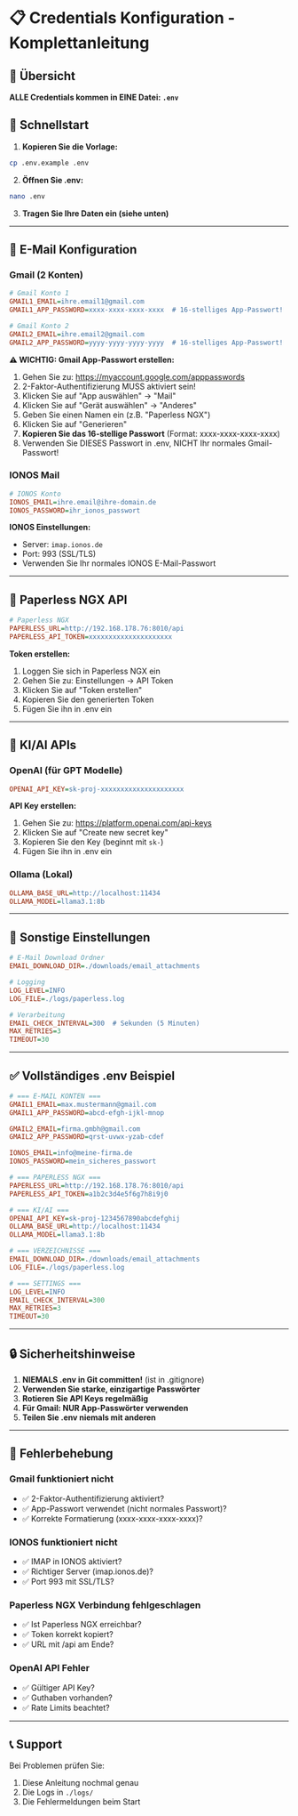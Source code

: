 # 📋 Credentials Konfiguration - Komplettanleitung

## 🎯 Übersicht
**ALLE Credentials kommen in EINE Datei: `.env`**

## 🚀 Schnellstart

1. **Kopieren Sie die Vorlage:**
```bash
cp .env.example .env
```

2. **Öffnen Sie .env:**
```bash
nano .env
```

3. **Tragen Sie Ihre Daten ein (siehe unten)**

---

## 📧 E-Mail Konfiguration

### Gmail (2 Konten)
```ini
# Gmail Konto 1
GMAIL1_EMAIL=ihre.email1@gmail.com
GMAIL1_APP_PASSWORD=xxxx-xxxx-xxxx-xxxx  # 16-stelliges App-Passwort!

# Gmail Konto 2
GMAIL2_EMAIL=ihre.email2@gmail.com
GMAIL2_APP_PASSWORD=yyyy-yyyy-yyyy-yyyy  # 16-stelliges App-Passwort!
```

**⚠️ WICHTIG: Gmail App-Passwort erstellen:**
1. Gehen Sie zu: https://myaccount.google.com/apppasswords
2. 2-Faktor-Authentifizierung MUSS aktiviert sein!
3. Klicken Sie auf "App auswählen" → "Mail"
4. Klicken Sie auf "Gerät auswählen" → "Anderes"
5. Geben Sie einen Namen ein (z.B. "Paperless NGX")
6. Klicken Sie auf "Generieren"
7. **Kopieren Sie das 16-stellige Passwort** (Format: xxxx-xxxx-xxxx-xxxx)
8. Verwenden Sie DIESES Passwort in .env, NICHT Ihr normales Gmail-Passwort!

### IONOS Mail
```ini
# IONOS Konto
IONOS_EMAIL=ihre.email@ihre-domain.de
IONOS_PASSWORD=ihr_ionos_passwort
```

**IONOS Einstellungen:**
- Server: `imap.ionos.de`
- Port: 993 (SSL/TLS)
- Verwenden Sie Ihr normales IONOS E-Mail-Passwort

---

## 📄 Paperless NGX API

```ini
# Paperless NGX
PAPERLESS_URL=http://192.168.178.76:8010/api
PAPERLESS_API_TOKEN=xxxxxxxxxxxxxxxxxxxxx
```

**Token erstellen:**
1. Loggen Sie sich in Paperless NGX ein
2. Gehen Sie zu: Einstellungen → API Token
3. Klicken Sie auf "Token erstellen"
4. Kopieren Sie den generierten Token
5. Fügen Sie ihn in .env ein

---

## 🤖 KI/AI APIs

### OpenAI (für GPT Modelle)
```ini
OPENAI_API_KEY=sk-proj-xxxxxxxxxxxxxxxxxxxxx
```

**API Key erstellen:**
1. Gehen Sie zu: https://platform.openai.com/api-keys
2. Klicken Sie auf "Create new secret key"
3. Kopieren Sie den Key (beginnt mit `sk-`)
4. Fügen Sie ihn in .env ein

### Ollama (Lokal)
```ini
OLLAMA_BASE_URL=http://localhost:11434
OLLAMA_MODEL=llama3.1:8b
```

---

## 📁 Sonstige Einstellungen

```ini
# E-Mail Download Ordner
EMAIL_DOWNLOAD_DIR=./downloads/email_attachments

# Logging
LOG_LEVEL=INFO
LOG_FILE=./logs/paperless.log

# Verarbeitung
EMAIL_CHECK_INTERVAL=300  # Sekunden (5 Minuten)
MAX_RETRIES=3
TIMEOUT=30
```

---

## ✅ Vollständiges .env Beispiel

```ini
# === E-MAIL KONTEN ===
GMAIL1_EMAIL=max.mustermann@gmail.com
GMAIL1_APP_PASSWORD=abcd-efgh-ijkl-mnop

GMAIL2_EMAIL=firma.gmbh@gmail.com
GMAIL2_APP_PASSWORD=qrst-uvwx-yzab-cdef

IONOS_EMAIL=info@meine-firma.de
IONOS_PASSWORD=mein_sicheres_passwort

# === PAPERLESS NGX ===
PAPERLESS_URL=http://192.168.178.76:8010/api
PAPERLESS_API_TOKEN=a1b2c3d4e5f6g7h8i9j0

# === KI/AI ===
OPENAI_API_KEY=sk-proj-1234567890abcdefghij
OLLAMA_BASE_URL=http://localhost:11434
OLLAMA_MODEL=llama3.1:8b

# === VERZEICHNISSE ===
EMAIL_DOWNLOAD_DIR=./downloads/email_attachments
LOG_FILE=./logs/paperless.log

# === SETTINGS ===
LOG_LEVEL=INFO
EMAIL_CHECK_INTERVAL=300
MAX_RETRIES=3
TIMEOUT=30
```

---

## 🔒 Sicherheitshinweise

1. **NIEMALS .env in Git committen!** (ist in .gitignore)
2. **Verwenden Sie starke, einzigartige Passwörter**
3. **Rotieren Sie API Keys regelmäßig**
4. **Für Gmail: NUR App-Passwörter verwenden**
5. **Teilen Sie .env niemals mit anderen**

---

## 🐛 Fehlerbehebung

### Gmail funktioniert nicht
- ✅ 2-Faktor-Authentifizierung aktiviert?
- ✅ App-Passwort verwendet (nicht normales Passwort)?
- ✅ Korrekte Formatierung (xxxx-xxxx-xxxx-xxxx)?

### IONOS funktioniert nicht
- ✅ IMAP in IONOS aktiviert?
- ✅ Richtiger Server (imap.ionos.de)?
- ✅ Port 993 mit SSL/TLS?

### Paperless NGX Verbindung fehlgeschlagen
- ✅ Ist Paperless NGX erreichbar?
- ✅ Token korrekt kopiert?
- ✅ URL mit /api am Ende?

### OpenAI API Fehler
- ✅ Gültiger API Key?
- ✅ Guthaben vorhanden?
- ✅ Rate Limits beachtet?

---

## 📞 Support

Bei Problemen prüfen Sie:
1. Diese Anleitung nochmal genau
2. Die Logs in `./logs/`
3. Die Fehlermeldungen beim Start